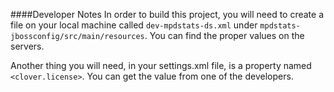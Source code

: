 ####Developer Notes
In order to build this project, you will need to create a file on your local machine called `dev-mpdstats-ds.xml`
under `mpdstats-jbossconfig/src/main/resources`. You can find the proper values on the servers. 

Another thing you will need, in your settings.xml file, is a property named `<clover.license>`. 
You can get the value from one of the developers.